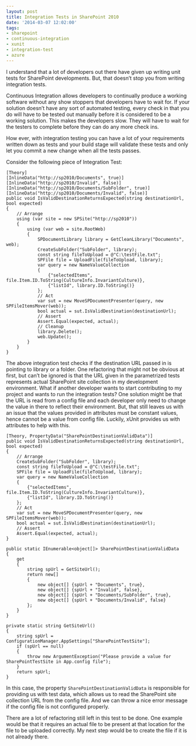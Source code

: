 ```yaml
---
layout: post
title: Integration Tests in SharePoint 2010
date: '2014-03-07 12:02:00'
tags:
- sharepoint
- continuous-integration
- xunit
- integration-test
- azure
---
```


I understand that a lot of developers out there have given up writing unit tests for SharePoint developments. But, that doesn’t stop you from writing integration tests.

Continuous Integration allows developers to continually produce a working software without any show stoppers that developers have to wait for. If your solution doesn’t have any sort of automated testing, every check in that you do will have to be tested out manually before it is considered to be a working solution. This makes the developers slow. They will have to wait for the testers to complete before they can do any more check ins.

How ever, with integration testing you can have a lot of your requirements written down as tests and your build stage will validate these tests and only let you commit a new change when all the tests passes.

Consider the following piece of Integration Test:

    [Theory]
    [InlineData("http://sp2010/Documents", true)]
    [InlineData("http://sp2010/Invalid", false)]
    [InlineData("http://sp2010/Documents/SubFolder", true)]
    [InlineData("http://sp2010/Documents/Invalid", false)]
    public void IsValidDestinationReturnsExpected(string destinationUrl, bool expected)
    {
        // Arrange
        using (var site = new SPSite("http://sp2010"))
        {
            using (var web = site.RootWeb)
            {
                SPDocumentLibrary library = GetCleanLibrary("Documents", web);
                CreateSubFolder("SubFolder", library);
                const string fileToUpload = @"C:\testFile.txt";
                SPFile file = UploadFile(fileToUpload, library);
                var query = new NameValueCollection
                {
                    {"selectedItems", file.Item.ID.ToString(CultureInfo.InvariantCulture)},
                    {"listId", library.ID.ToString()}
                };
                // Act
                var sut = new MoveSPDocumentPresenter(query, new SPFileItemsMover(web));
                bool actual = sut.IsValidDestination(destinationUrl);
                // Assert
                Assert.Equal(expected, actual);
                // Cleanup
                library.Delete();
                web.Update();
            }
        }
    }

The above integration test checks if the destination URL passed in is pointing to library or a folder. One refactoring that might not be obvious at first, but can’t be ignored is that the URL given in the parametrized tests represents actual SharePoint site collection in my development environment. What if another developer wants to start contributing to my project and wants to run the integration tests? One solution might be that the URL is read from a config file and each developer only need to change the value in there to reflect their environment. But, that still leaves us with an issue that the values provided in attributes must be constant values, hence cannot be a value from config file. Luckily, xUnit provides us with attributes to help with this.

    [Theory, PropertyData("SharePointDestinationValidData")]
    public void IsValidDestinationReturnsExpected(string destinationUrl, bool expected)
    {
        // Arrange
        CreateSubFolder("SubFolder", library);
        const string fileToUpload = @"C:\testFile.txt";
        SPFile file = UploadFile(fileToUpload, library);
        var query = new NameValueCollection
        {
            {"selectedItems", file.Item.ID.ToString(CultureInfo.InvariantCulture)},
            {"listId", library.ID.ToString()}
        };
        // Act
        var sut = new MoveSPDocumentPresenter(query, new SPFileItemsMover(web));
        bool actual = sut.IsValidDestination(destinationUrl);
        // Assert
        Assert.Equal(expected, actual);
    }
    
    public static IEnumerable<object[]> SharePointDestinationValidData
    {
        get
        {
            string spUrl = GetSiteUrl();
            return new[]
            {
                new object[] {spUrl + "Documents", true},
                new object[] {spUrl + "Invalid", false},
                new object[] {spUrl + "Documents/SubFolder", true},
                new object[] {spUrl + "Documents/Invalid", false}
            };
        }
    }
    
    private static string GetSiteUrl()
    {
        string spUrl = ConfigurationManager.AppSettings["SharePointTestSite"];
        if (spUrl == null)
        {
            throw new ArgumentException("Please provide a value for SharePointTestSite in App.config file");
        }
        return spUrl;
    }

In this case, the property `SharePointDestinationValidData` is responsible for providing us with test data, which allows us to read the SharePoint site collection URL from the config file. And we can throw a nice error message if the config file is not configured properly.

There are a lot of refactoring still left in this test to be done. One example would be that it requires an actual file to be present at that location for the file to be uploaded correctly. My next step would be to create the file if it is not already there.

